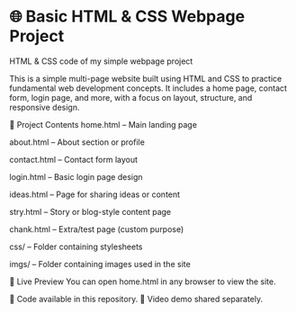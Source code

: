 # 🌐 Basic HTML & CSS Webpage Project
HTML &amp; CSS code of my simple webpage project

This is a simple multi-page website built using HTML and CSS to practice fundamental web development concepts. It includes a home page, contact form, login page, and more, with a focus on layout, structure, and responsive design.  

📁 Project Contents
home.html – Main landing page

about.html – About section or profile

contact.html – Contact form layout

login.html – Basic login page design

ideas.html – Page for sharing ideas or content

stry.html – Story or blog-style content page

chank.html – Extra/test page (custom purpose)

css/ – Folder containing stylesheets

imgs/ – Folder containing images used in the site

📂 Live Preview
You can open home.html in any browser to view the site.

📌 Code available in this repository.
🎥 Video demo shared separately.
